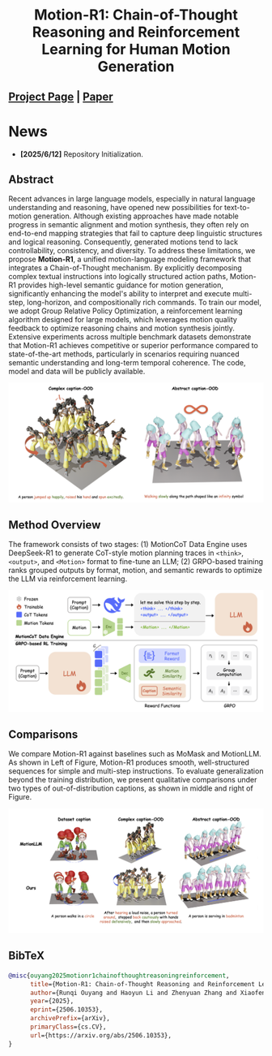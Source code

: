 <div align="center">   
  
# Motion-R1: Chain-of-Thought Reasoning and Reinforcement Learning for Human Motion Generation

</div>

## [Project Page](https://motion-r1.github.io/) | [Paper](https://arxiv.org/abs/2506.10353)

# News
- **[2025/6/12]** Repository Initialization.

## Abstract
Recent advances in large language models, especially in natural language understanding and reasoning, have opened new possibilities for text-to-motion generation. Although existing approaches have made notable progress in semantic alignment and motion synthesis, they often rely on end-to-end mapping strategies that fail to capture deep linguistic structures and logical reasoning. Consequently, generated motions tend to lack controllability, consistency, and diversity. To address these limitations, we propose **Motion-R1**, a unified motion-language modeling framework that integrates a Chain-of-Thought mechanism. By explicitly decomposing complex textual instructions into logically structured action paths, Motion-R1 provides high-level semantic guidance for motion generation, significantly enhancing the model's ability to interpret and execute multi-step, long-horizon, and compositionally rich commands. To train our model, we adopt Group Relative Policy Optimization, a reinforcement learning algorithm designed for large models, which leverages motion quality feedback to optimize reasoning chains and motion synthesis jointly. Extensive experiments across multiple benchmark datasets demonstrate that Motion-R1 achieves competitive or superior performance compared to state-of-the-art methods, particularly in scenarios requiring nuanced semantic understanding and long-term temporal coherence. The code, model and data will be publicly available.

![teaser](./assets/motionr1-main.png)
## Method Overview

The framework consists of two stages: (1) MotionCoT Data Engine uses DeepSeek-R1 to generate CoT-style motion planning traces in `<think>`, `<output>`, and `<Motion>` format to fine-tune an LLM; (2) GRPO-based training ranks grouped outputs by format, motion, and semantic rewards to optimize the LLM via reinforcement learning.


![pipeline](./assets/motionr1-pipeline.png)

## Comparisons
We compare Motion-R1 against baselines such as MoMask and MotionLLM. As shown in Left of Figure, Motion-R1 produces smooth, well-structured sequences for simple and multi-step instructions. To evaluate generalization beyond the training distribution, we present qualitative comparisons under two types of out-of-distribution captions, as shown in middle and right of Figure.

![comparison](./assets/motionr1-comparison.png)

## BibTeX

```bibtex
@misc{ouyang2025motionr1chainofthoughtreasoningreinforcement,
      title={Motion-R1: Chain-of-Thought Reasoning and Reinforcement Learning for Human Motion Generation}, 
      author={Runqi Ouyang and Haoyun Li and Zhenyuan Zhang and Xiaofeng Wang and Zheng Zhu and Guan Huang and Xingang Wang},
      year={2025},
      eprint={2506.10353},
      archivePrefix={arXiv},
      primaryClass={cs.CV},
      url={https://arxiv.org/abs/2506.10353}, 
}
